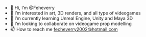 - 👋 Hi, I’m @Feheverry
- 👀 I’m interested in art, 3D renders, and all type of videogames
- 🌱 I’m currently learning Unreal Engine, Unity and Maya 3D
- 💞️ I’m looking to collaborate on videogame prop modelling
- 📫 How to reach me fecheverry2002@hotmail.com

<!---
Feheverry/Feheverry is a ✨ special ✨ repository because its `README.md` (this file) appears on your GitHub profile.
You can click the Preview link to take a look at your changes.
--->
